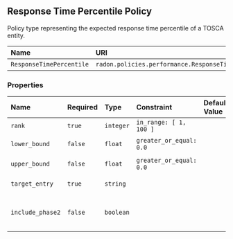 ## Response Time Percentile Policy

Policy type representing the expected response time percentile of a TOSCA entity.

| Name | URI | Version | Derived From |
|:---- |:--- |:------- |:------------ |
| `ResponseTimePercentile` | `radon.policies.performance.ResponseTimePercentile` | 1.0.0 | `tosca.policies.Performance` |

### Properties

| Name | Required | Type | Constraint | Default Value | Description |
|:---- |:-------- |:---- |:---------- |:------------- |:----------- |
| `rank` | `true` | `integer` | `in_range: [ 1, 100 ]` |   |  |
| `lower_bound` | `false` | `float` | `greater_or_equal: 0.0` |   | Time in seconds |
| `upper_bound` | `false` | `float` | `greater_or_equal: 0.0` |   | Time in seconds |
| `target_entry` | `true` | `string` |   |   | The target entry |
| `include_phase2` | `false` | `boolean` |   |   | Whether to be included in phase two or not |
